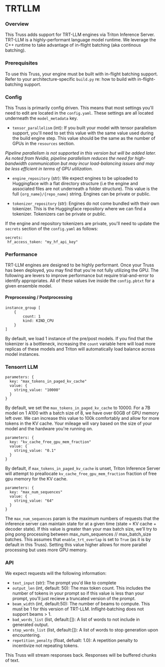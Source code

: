 

# TRTLLM

### Overview
This Truss adds support for TRT-LLM engines via Triton Inference Server. TRT-LLM is a highly-performant language model runtime. We leverage the C++ runtime to take advantage of in-flight batching (aka continous batching).

### Prerequisites

To use this Truss, your engine must be built with in-flight batching support. Refer to your architecture-specific `build.py` re: how to build with in-flight-batching support.

### Config

This Truss is primarily config driven. This means that most settings you'll need to edit are located in the `config.yaml`. These settings are all located underneath the `model_metadata` key.

- `tensor_parallelism` (int): If you built your model with tensor parallelism support, you'll need to set this value with the same value used during the build engine step. This value should be the same as the number of GPUs in the `resources` section.

*Pipeline parallelism is not supported in this version but will be added later. As noted from Nvidia, pipeline parallelism reduces the need for high-bandwidth communication but may incur load-balancing issues and may be less efficient in terms of GPU utilization.*

- `engine_repository` (str): We expect engines to be uploaded to Huggingface with a flat directory structure (i.e the engine and associated files are not underneath a folder structure). This value is the full `{org_name}/{repo_name}` string. Engines can be private or public.

- `tokenizer_repository` (str): Engines do not come bundled with their own tokenizer. This is the Huggingface repository where we can find a tokenizer. Tokenizers can be private or public.

If the engine and repository tokenizers are private, you'll need to update the `secrets` section of the `config.yaml` as follows:

```
secrets:
 hf_access_token: "my_hf_api_key"
```

### Performance

TRT-LLM engines are designed to be highly performant. Once your Truss has been deployed, you may find that you're not fully utilizing the GPU. The following are levers to improve performance but require trial-and-error to identify appropriates. All of these values live inside the `config.pbtxt` for a given ensemble model.

#### Preprocessing / Postprocessing

```
instance_group [
    {
        count: 1
        kind: KIND_CPU
    }
]
```
By default, we load 1 instance of the pre/post models. If you find that the tokenizer is a bottleneck, increasing the `count` variable here will load more replicas of these models and Triton will automatically load balance across model instances.

### Tensorrt LLM
```
parameters: {
  key: "max_tokens_in_paged_kv_cache"
  value: {
    string_value: "10000"
  }
}
```
By default, we set the `max_tokens_in_paged_kv_cache` to 10000. For a 7B model on 1 A100 with a batch size of 8, we have over 60GB of GPU memory left over. We can increase this value to 100k comfortably and allow for more tokens in the KV cache. Your mileage will vary based on the size of your model and the hardware you're running on.

```
parameters: {
  key: "kv_cache_free_gpu_mem_fraction"
  value: {
    string_value: "0.1"
  }
}
```
By default, if `max_tokens_in_paged_kv_cache` is unset, Triton Inference Server will attempt to preallocate `kv_cache_free_gpu_mem_fraction` fraction of free gpu memory for the KV cache.

```
parameters: {
  key: "max_num_sequences"
  value: {
    string_value: "64"
  }
}
```
The `max_num_sequences` param is the maximum numbers of requests that the inference server can maintain state for at a given time (state = KV cache + decoder state). If this value is greater than your max batch size, we'll try to ping pong processing between max_num_sequences // max_batch_size batches. This assumes that `enable_trt_overlap` is set to `True` (as it is by default in this Truss). Setting this value higher allows for more parallel processing but uses more GPU memory.

### API

We expect requests will the following information:


- ```text_input``` (str): The prompt you'd like to complete
- ```output_len``` (int, default: 50): The max token count. This includes the number of tokens in your prompt so if this value is less than your prompt, you'll just recieve a truncated version of the prompt.
- ```beam_width``` (int, default:50): The number of beams to compute. This must be 1 for this version of TRT-LLM. Inflight-batching does not support beams > 1.
- ```bad_words_list``` (list, default:[]): A list of words to not include in generated output.
- ```stop_words_list``` (list, default:[]): A list of words to stop generation upon encountering.
- ```repetition_penalty``` (float, defualt: 1.0): A repetition penalty to incentivize not repeating tokens.

This Truss will stream responses back. Responses will be buffered chunks of text.
